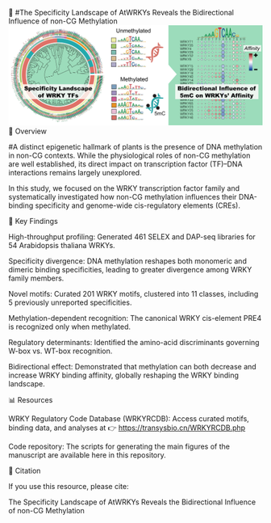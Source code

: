 🌱 #The Specificity Landscape of AtWRKYs Reveals the Bidirectional Influence of non-CG Methylation
![image](https://github.com/Jiang-Bio/WRKY_RCDB/blob/master/graphical_abstract.png)
📖 Overview

#A distinct epigenetic hallmark of plants is the presence of DNA methylation in non-CG contexts. While the physiological roles of non-CG methylation are well established, its direct impact on transcription factor (TF)–DNA interactions remains largely unexplored.

In this study, we focused on the WRKY transcription factor family and systematically investigated how non-CG methylation influences their DNA-binding specificity and genome-wide cis-regulatory elements (CREs).

🔬 Key Findings

High-throughput profiling: Generated 461 SELEX and DAP-seq libraries for 54 Arabidopsis thaliana WRKYs.

Specificity divergence: DNA methylation reshapes both monomeric and dimeric binding specificities, leading to greater divergence among WRKY family members.

Novel motifs: Curated 201 WRKY motifs, clustered into 11 classes, including 5 previously unreported specificities.

Methylation-dependent recognition: The canonical WRKY cis-element PRE4 is recognized only when methylated.

Regulatory determinants: Identified the amino-acid discriminants governing W-box vs. WT-box recognition.

Bidirectional effect: Demonstrated that methylation can both decrease and increase WRKY binding affinity, globally reshaping the WRKY binding landscape.

📊 Resources

WRKY Regulatory Code Database (WRKYRCDB):
Access curated motifs, binding data, and analyses at
👉 https://transysbio.cn/WRKYRCDB.php

Code repository:
The scripts for generating the main figures of the manuscript are available here in this repository.

📌 Citation

If you use this resource, please cite:

The Specificity Landscape of AtWRKYs Reveals the Bidirectional Influence of non-CG Methylation


